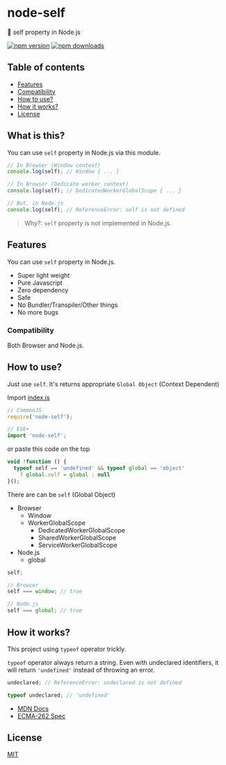 # node-self
🤙 self property in Node.js

[![npm version](https://img.shields.io/npm/v/node-self.svg?maxAge=2592000)](https://badge.fury.io/js/node-self)
[![npm downloads](https://img.shields.io/npm/dt/node-self.svg)](https://badge.fury.io/js/node-self)

## Table of contents

- [Features](#features)
- [Compatibility](#compatibility)
- [How to use?](#how-to-use)
- [How it works?](#how-it-works)
- [License](#license)

## What is this?

You can use `self` property in Node.js via this module.

```javascript
// In Browser (Window context)
console.log(self); // Window { ... }

// In Browser (Dedicate worker context)
console.log(self); // DedicatedWorkerGlobalScope { ... }

// But, in Node.js
console.log(self); // ReferenceError: self is not defined
```

> Why?: `self` property is not implemented in Node.js.

## Features

You can use `self` property in Node.js.

- Super light weight
- Pure Javascript
- Zero dependency
- Safe
- No Bundler/Transpiler/Other things
- No more bugs

### Compatibility

Both Browser and Node.js.

## How to use?

Just use `self`. It's returns appropriate `Global Object` (Context Dependent)

Import [index.js](./index.js)
```javascript
// CommonJS
require('node-self');

// ES6+
import 'node-self';
```

or paste this code on the top
```javascript
void !function () {
  typeof self == 'undefined' && typeof global == 'object'
    ? global.self = global : null
}();
```

There are can be `self` (Global Object)

- Browser
  - Window
  - WorkerGlobalScope
    - DedicatedWorkerGlobalScope
    - SharedWorkerGlobalScope
    - ServiceWorkerGlobalScope
- Node.js
  - global



```javascript
self;

// Browser
self === window; // true

// Node.js
self === global; // true
```

## How it works?

This project using `typeof` operator trickly.

`typeof` operator always return a string.
Even with undeclared identifiers, it will return `'undefined'` instead of throwing an error.

```js
undeclared; // ReferenceError: undeclared is not defined

typeof undeclared; // 'undefined'
```

- [MDN Docs](https://developer.mozilla.org/en-US/docs/Web/JavaScript/Reference/Operators/typeof#interaction_with_undeclared_and_uninitialized_variables)
- [ECMA-262 Spec](https://tc39.es/ecma262/multipage/ecmascript-language-expressions.html#sec-typeof-operator)

## License

[MIT](./LICENSE)
